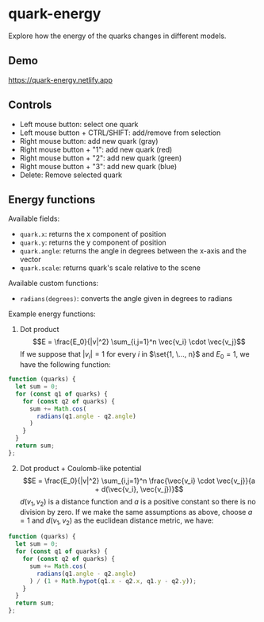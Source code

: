 # quark-energy
Explore how the energy of the quarks changes in different models.

## Demo
https://quark-energy.netlify.app

## Controls
- Left mouse button: select one quark
- Left mouse button + CTRL/SHIFT: add/remove from selection
- Right mouse button: add new quark (gray)
- Right mouse button + "1": add new quark (red)
- Right mouse button + "2": add new quark (green)
- Right mouse button + "3": add new quark (blue)
- Delete: Remove selected quark

## Energy functions
Available fields:
- `quark.x`: returns the x component of position
- `quark.y`: returns the y component of position
- `quark.angle`: returns the angle in degrees between the x-axis and the vector
- `quark.scale`: returns quark's scale relative to the scene

Available custom functions:
- `radians(degrees)`: converts the angle given in degrees to radians

Example energy functions:
1. Dot product
$$E = \frac{E_0}{|v|^2} \sum_{i,j=1}^n \vec{v_i} \cdot \vec{v_j}$$
If we suppose that $|v_i| = 1$ for every $i$ in $\set{1, \..., n}$ and $E_0 = 1$, we have the following function:

```js
function (quarks) {
  let sum = 0;
  for (const q1 of quarks) {
    for (const q2 of quarks) {
      sum += Math.cos(
        radians(q1.angle - q2.angle)
      )
    }
  }
  return sum;
};
```

2. Dot product + Coulomb-like potential
$$E = \frac{E_0}{|v|^2} \sum_{i,j=1}^n \frac{\vec{v_i} \cdot \vec{v_j}}{a + d(\vec{v_i}, \vec{v_j})}$$
$d(v_1, v_2)$ is a distance function and $a$ is a positive constant so there is no division by zero.
If we make the same assumptions as above, choose $a = 1$ and $d(v_1, v_2)$ as the euclidean distance metric, we have:
```js
function (quarks) {
  let sum = 0;
  for (const q1 of quarks) {
    for (const q2 of quarks) {
      sum += Math.cos(
        radians(q1.angle - q2.angle)
      ) / (1 + Math.hypot(q1.x - q2.x, q1.y - q2.y));
    }
  }
  return sum;
};
```
